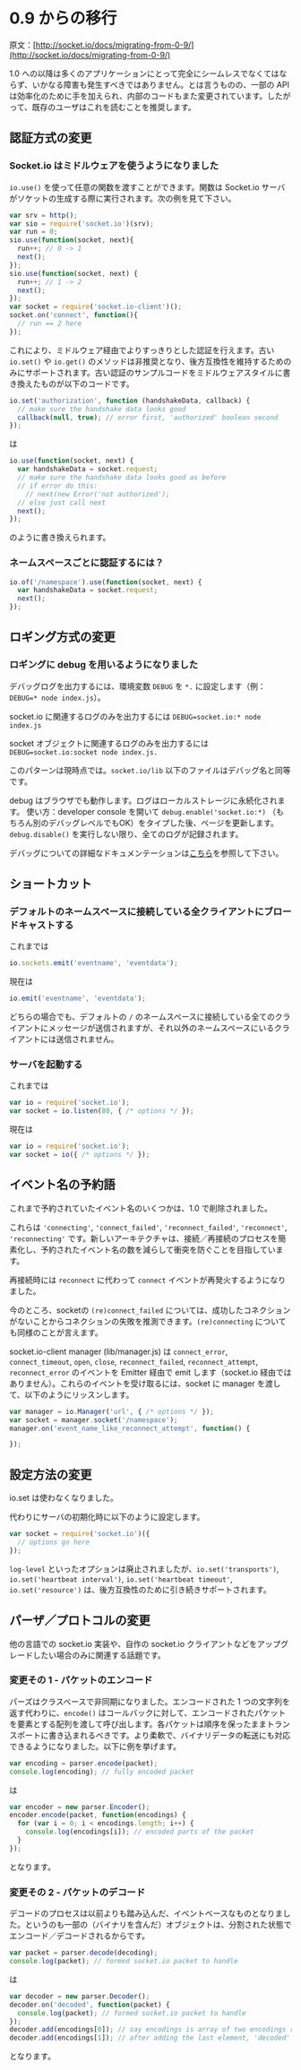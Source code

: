 # 0.9 からの移行

<!--## Migration from 0.9-->

原文：[http://socket.io/docs/migrating-from-0-9/](http://socket.io/docs/migrating-from-0-9/)

<!--
For most applications, the transition to 1.0 should be completely seamless and devoid of any hiccups. That said, we’ve done some work to streamline some APIs, and we have changed some internals, so this is a recommended read for most existing users.
-->

1.0 への以降は多くのアプリケーションにとって完全にシームレスでなくてはならず、いかなる障害も発生すべきではありません。とは言うものの、一部の API は効率化のために手を加えられ、内部のコードもまた変更されています。したがって、既存のユーザはこれを読むことを推奨します。

<!--## Authentication differences-->

## 認証方式の変更

<!--### Socket.io uses middleware now-->

### Socket.io はミドルウェアを使うようになりました

<!--
You can give a Socket.io server arbitrary functions via io.use() that are run when a socket is created. Check out this example:
-->

`io.use()` を使って任意の関数を渡すことができます。関数は Socket.io サーバがソケットの生成する際に実行されます。次の例を見て下さい。

```javascript
var srv = http();
var sio = require('socket.io')(srv);
var run = 0;
sio.use(function(socket, next){
  run++; // 0 -> 1
  next();
});
sio.use(function(socket, next) {
  run++; // 1 -> 2
  next();
});
var socket = require('socket.io-client')();
socket.on('connect', function(){
  // run == 2 here
});
```

<!--
… so its cleaner to do auth via middleware now
The old io.set() and io.get() methods are deprecated and only supported for backwards compatibility. Here is a translation of an old authorization example into middleware-style.
-->

これにより、ミドルウェア経由でよりすっきりとした認証を行えます。古い `io.set()` や `io.get()` のメソッドは非推奨となり、後方互換性を維持するためのみにサポートされます。古い認証のサンプルコードをミドルウェアスタイルに書き換えたものが以下のコードです。

```javascript
io.set('authorization', function (handshakeData, callback) {
  // make sure the handshake data looks good
  callback(null, true); // error first, 'authorized' boolean second
});
```

は

```javascript
io.use(function(socket, next) {
  var handshakeData = socket.request;
  // make sure the handshake data looks good as before
  // if error do this:
    // next(new Error('not authorized');
  // else just call next
  next();
});
```

のように書き換えられます。

<!--### Namespace authorization?-->

### ネームスペースごとに認証するには？

```javascript
io.of('/namespace').use(function(socket, next) {
  var handshakeData = socket.request;
  next();
});
```

<!--## Log differences-->

## ロギング方式の変更

<!--### Logging is now based on debug-->

### ロギングに debug を用いるようになりました

<!--
To print all debug logging, set the environment variable DEBUG to *. ie: DEBUG=* node index.js
-->

デバッグログを出力するには、環境変数 `DEBUG` を `*.` に設定します（例：`DEBUG=* node index.js`）。

<!--
To print only socket.io related logging: DEBUG=socket.io:* node index.js.
-->

socket.io に関連するログのみを出力するには `DEBUG=socket.io:* node index.js`

<!--

To print logging only from the socket object: DEBUG=socket.io:socket node index.js.
-->
socket オブジェクトに関連するログのみを出力するには `DEBUG=socket.io:socket node index.js.`

<!--
This pattern should hopefully be making sense at this point. The names of the files in socket.io/lib are equivalent to their debug names.
-->

このパターンは現時点では。`socket.io/lib` 以下のファイルはデバッグ名と同等です。

<!--
Debug also works in the browser; logs are persisted to localstorage.
To use: open the developer console and type debug.enable('socket.io:*') (or any debug level) and then refresh the page. Everything is logged until you run debug.disable().
-->

debug はブラウザでも動作します。ログはローカルストレージに永続化されます。
使い方：developer console を開いて `debug.enable('socket.io:*)` （もちろん別のデバッグレベルでもOK）をタイプした後、ページを更新します。`debug.disable()` を実行しない限り、全てのログが記録されます。

<!--
See more at the debug documentation here.
-->
デバッグについての詳細なドキュメンテーションは[こちら](https://www.npmjs.org/package/debug)を参照して下さい。

<!--## Shortcuts-->

## ショートカット

<!--
In general there are some new shortcuts for common things. The old versions should still work, but shortcuts are nice.
-->

<!--### Broadcasting to all clients in default namespace-->

### デフォルトのネームスペースに接続している全クライアントにブロードキャストする

<!-- Previously:-->

これまでは

```javascript
io.sockets.emit('eventname', 'eventdata');
```

現在は

```javascript
io.emit('eventname', 'eventdata');
```

<!--
Neat. Note that in both cases, these messages reach all clients connected to the default ‘/’ namespace, but not clients in other namespaces.
-->

どちらの場合でも、デフォルトの `/` のネームスペースに接続している全てのクライアントにメッセージが送信されますが、それ以外のネームスペースにいるクライアントには送信されません。

<!--### Starting the server-->

### サーバを起動する

<!--Previously:-->

これまでは

```javascript
var io = require('socket.io');
var socket = io.listen(80, { /* options */ });
```

<!-- Now: -->

現在は

```javascript
var io = require('socket.io');
var socket = io({ /* options */ });
```

<!--## Exposed Events-->

## イベント名の予約語

<!--
Some of the reserved events from before seem to be missing from 1.0.
-->

これまで予約されていたイベント名のいくつかは、1.0 で削除されました。

<!--
Those include: 'connecting', 'connect_failed', 'reconnect_failed', 'reconnect', and 'reconnecting'.
The newer architecture aims to simplify the connection / reconnection process and reduce the number of reserved events to prevent collision.
-->

これらは `'connecting'`, `'connect_failed'`, `'reconnect_failed'`, `'reconnect'`, `'reconnecting'` です。新しいアーキテクチャは、接続／再接続のプロセスを簡素化し、予約されたイベント名の数を減らして衝突を防ぐことを目指しています。

<!--
On a reconnection now instead of 'reconnect' another 'connect' event is fired instead.
-->

再接続時には `reconnect` に代わって `connect` イベントが再発火するようになりました。

<!--
As for the '(re)connecting' and '(re)connect_failed' socket events: connection failure can probably be assumed from lack of successful connection, and the same can be said for connecting.
-->

今のところ、socketの `(re)connect_failed` については、成功したコネクションがないことからコネクションの失敗を推測できます。`(re)connecting` についても同様のことが言えます。

<!--
The socket.io-client manager (lib/manager.js) emits 'connect_error', 'connect_timeout', 'open', 'close', 'reconnect_failed', 'reconnect_attempt', and 'reconnect_error' events via Emitter (not through socket.io). You can subscribe to these by providing a manager to sockets and listening like so:
-->

socket.io-client manager (lib/manager.js) は `connect_error`, `connect_timeout`, `open`, `close`, `reconnect_failed`, `reconnect_attempt`, `reconnect_error` のイベントを Emitter 経由で emit します（socket.io 経由ではありません）。これらのイベントを受け取るには、socket に manager を渡して、以下のようにリッスンします。

```javascript
var manager = io.Manager('url', { /* options */ });
var socket = manager.socket('/namespace');
manager.on('event_name_like_reconnect_attempt', function() {

});
```

<!--## Configuration differences-->

## 設定方法の変更

<!--### io.set is gone-->
io.set は使わなくなりました。

<!--
Instead do configuration in server initialization like this:
-->

代わりにサーバの初期化時に以下のように設定します。

```javascript
var socket = require('socket.io')({
  // options go here
});
```

<!--
Options like log-level are gone. io.set('transports'), io.set('heartbeat interval'), io.set('heartbeat timeout', and io.set('resource') are still supported for backwards compatibility.
-->

`log-level` といったオプションは廃止されましたが、`io.set('transports')`, `io.set('heartbeat interval')`, `io.set('heartbeat timeout'`, `io.set('resource')` は、後方互換性のために引き続きサポートされます。

<!--## Parser / Protocol differences-->

## パーザ／プロトコルの変更

<!--
This is only relevant for updating things like socket.io implementations in other languages, custom socket.io clients, etc.
-->

他の言語での socket.io 実装や、自作の socket.io クライアントなどをアップグレードしたい場合のみに関連する話題です。

<!--### Difference 1 – packet encoding-->

### 変更その 1 - パケットのエンコード

<!--
Parsing is now class based and asynchronous. Instead of returning a single encoded string, encode calls callback with an array of encodings as the only argument. Each encoding should be written to the transport in order. This is more flexible and makes binary data transport work. Here’s an example:
-->

パーズはクラスベースで非同期になりました。エンコードされた 1 つの文字列を返す代わりに、`encode()` はコールバックに対して、エンコードされたパケットを要素とする配列を渡して呼び出します。各パケットは順序を保ったままトランスポートに書き込まれるべきです。より柔軟で、バイナリデータの転送にも対応できるようになりました。以下に例を挙げます。

```javascript
var encoding = parser.encode(packet);
console.log(encoding); // fully encoded packet
```

<!--vs.-->

は

```javascript
var encoder = new parser.Encoder();
encoder.encode(packet, function(encodings) {
  for (var i = 0; i < encodings.length; i++) {
    console.log(encodings[i]); // encoded parts of the packet
  }
});
```

となります。

<!--### Difference 2 – packet decoding-->

### 変更その 2 - パケットのデコード

<!--
Decoding takes things a step further and is event-based. This is done because some objects (binary-containing) are both encoded and decoded in multiple parts. This example should help:
-->

デコードのプロセスは以前よりも踏み込んだ、イベントベースなものとなりました。というのも一部の（バイナリを含んだ）オブジェクトは、分割された状態でエンコード／デコードされるからです。

```javascript
var packet = parser.decode(decoding);
console.log(packet); // formed socket.io packet to handle
```

<!--vs.-->

は

```javascript
var decoder = new parser.Decoder();
decoder.on('decoded', function(packet) {
  console.log(packet); // formed socket.io packet to handle
});
decoder.add(encodings[0]); // say encodings is array of two encodings received from transport
decoder.add(encodings[1]); // after adding the last element, 'decoded' is emitted from decoder
```

となります。

